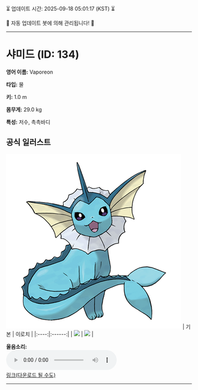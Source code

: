 
⏳ 업데이트 시간: 2025-09-18 05:01:17 (KST) ⏳

🤖 자동 업데이트 봇에 의해 관리됩니다! 🤖

---

# 샤미드 (ID: 134)
**영어 이름:** Vaporeon

**타입:** 물

**키:** 1.0 m

**몸무게:** 29.0 kg

**특성:** 저수, 촉촉바디

## 공식 일러스트
![](https://raw.githubusercontent.com/PokeAPI/sprites/master/sprites/pokemon/other/official-artwork/134.png)
| 기본 | 이로치 |
|:----:|:------:|
| <img src="http://play.pokemonshowdown.com/sprites/ani/vaporeon.gif" width="200"> | <img src="http://play.pokemonshowdown.com/sprites/ani-shiny/vaporeon.gif" width="200"> |

**울음소리:**<br><audio controls src="https://raw.githubusercontent.com/PokeAPI/cries/main/cries/pokemon/latest/134.ogg"></audio><br> [링크(다운로드 될 수도)](https://raw.githubusercontent.com/PokeAPI/cries/main/cries/pokemon/latest/134.ogg)


---
